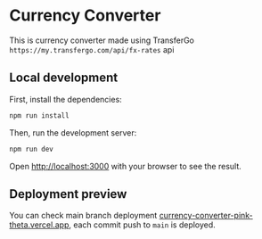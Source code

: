 # Currency Converter

 This is currency converter made using TransferGo `https://my.transfergo.com/api/fx-rates` api

## Local development

First, install the dependencies:

```bash
npm run install
```

Then, run the development server:

```bash
npm run dev
```

Open [http://localhost:3000](http://localhost:3000) with your browser to see the result.

## Deployment preview

You can check main branch deployment [currency-converter-pink-theta.vercel.app](https://currency-converter-pink-theta.vercel.app/), each commit push to `main` is deployed.
